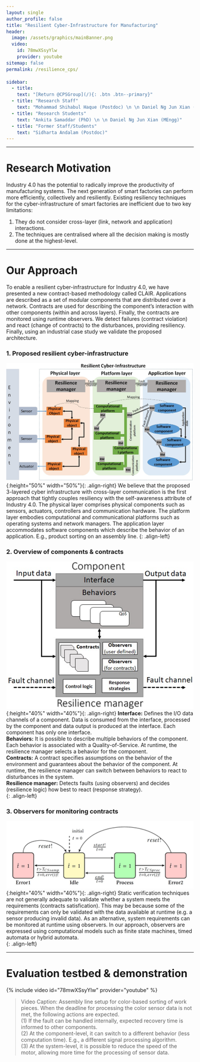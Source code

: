 ```yaml
---
layout: single
author_profile: false
title: "Resilient Cyber-Infrastructure for Manufacturing"
header:
  image: /assets/graphics/mainBanner.png
  video:
    id: 78mwXSsyYlw
    provider: youtube
sitemap: false
permalink: /resilience_cps/

sidebar:
  - title:
    text: "[Return @CPSGroup](/){: .btn .btn--primary}"
  - title: "Research Staff"
    text: "Mohammad Shihabul Haque (Postdoc) \n \n Daniel Ng Jun Xian (Engineer)"
  - title: "Research Students"
    text: "Ankita Samaddar (PhD) \n \n Daniel Ng Jun Xian (MEngg)"
  - title: "Former Staff/Students"
    text: "Sidharta Andalam (Postdoc)"
---
```


******

# Research Motivation

Industry 4.0 has the potential to radically improve the productivity of manufacturing systems. The next generation of smart factories can perform more efficiently, collectively and resiliently. Existing resiliency techniques for the cyber-infrastructure of smart factories are inefficient due to two key limitations: 
1. They do not consider cross-layer (link, network and application) interactions. 
2. The techniques are centralised where all the decision making is mostly done at the highest-level.

******

# Our Approach

To enable a resilient cyber-infrastructure for Industry 4.0, we have presented a new contract-based methodology called CLAIR. Applications are described as a set of modular components that are distributed over a network. Contracts are used for describing the component’s interaction with other components (within and across layers). Finally, the contracts are monitored using runtime observers. We detect failures (contract violation) and react (change of contracts) to the disturbances, providing resiliency. Finally, using an industrial case study we validate the proposed architecture.

### 1. Proposed resilient cyber-infrastructure

![image-left](/_pages/assets/resilience_cps/images/CILayers.jpg){:height="50%" width="50%"}{: .align-right}
We believe that the proposed 3-layered cyber infrastructure with cross-layer communication is the first approach that tightly couples resiliency with the self-awareness attribute of Industry 4.0. The physical layer comprises physical components such as sensors, actuators, controllers and communication hardware. The platform layer embodies computational and communicational platforms such as operating systems and network managers. The application layer accommodates software components which describe the behavior of an application. E.g., product sorting on an assembly line.
{: .align-left}

### 2. Overview of components & contracts

![image-left](/_pages/assets/resilience_cps/images/ComponentOverview.jpg){:height="40%" width="40%"}{: .align-right}
**Interface:** Defines the I/O data channels of a component. Data is consumed from the interface, processed by the component and data output is produced at the interface. Each component has only one interface.  
**Behaviors:** It is possible to describe multiple behaviors of the component. Each behavior is associated with a Quality-of-Service. At runtime, the resilience manager selects a behavior for the component.  
**Contracts:** A contract specifies assumptions on the behavior of the environment and guarantees about the behavior of the component. At runtime, the resilience manager can switch between behaviors to react to disturbances in the system.  
**Resilience manager:** Detects faults (using observers) and decides (resilience logic) how best to react (response strategy).  
{: .align-left}

### 3. Observers for monitoring contracts
![image-left](/_pages/assets/resilience_cps/images/ObserversOverview.jpg){:height="40%" width="40%"}{: .align-right}
Static verification techniques are not generally adequate to validate whether a system meets the requirements (contracts satisfication). This may be because some of the requirements can only be validated with the data available at runtime (e.g. a sensor producing invalid data). As an alternative, system requirements can be monitored at runtime using observers. In our approach, observers are expressed using computational models such as finite state machines, timed automata or hybrid automata.  
{: .align-left}

******

# Evaluation testbed & demonstration

{% include video id="78mwXSsyYlw" provider="youtube" %}
> Video Caption: Assembly line setup for color-based sorting of work pieces. When the deadline for processing the color sensor data is not met, the following actions are expected.  
(1) If the fault can be handled internally, expected recovery time is informed to other components.  
(2) At the component-level, it can switch to a different behavior (less computation time). E.g., a different signal processing algorithm.  
(3) At the system-level, it is possible to reduce the speed of the motor, allowing more time for the processing of sensor data.